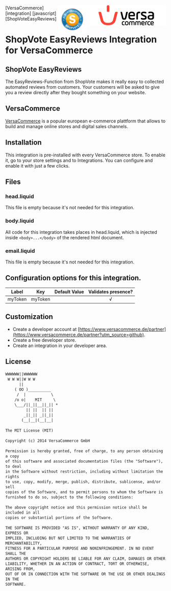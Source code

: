 [<img src="versacommerce.png" width="250px" align="right" alt="VersaCommerce.de">](https://www.versacommerce.de/?utm_source=github)
[<img src="shopvote.png" width="90px" align="right" alt="shopvote.de">](https://www.shopvote.de/?utm_source=www.versacommerce.de)

[VersaCommerce] [integration] [javascript] [ShopVoteEasyReviews]

# ShopVote EasyReviews Integration for VersaCommerce

## ShopVote EasyReviews
The EasyReviews-Function from ShopVote makes it really easy to collected automated reviews from customers. Your customers will be asked to give you a review directly after they bought something on your website.

## VersaCommerce

[VersaCommerce](https://www.versacommerce.de/?utm_source=github) is a popular european e-commerce plattform that allows to build and manage online stores and digital sales channels.

## Installation
This integration is pre-installed with every VersaCommerce store. To enable it, go to your store settings and to Integrations. You can configure and enable it with just a few clicks.

## Files

### head.liquid
This file is empty because it's not needed for this integration.

### body.liquid
All code for this integration takes places in head.liquid, which is injected inside ```<body>...</body>``` of the rendered html document.

### email.liquid
This file is empty because it's not needed for this integration.

## Configuration options for this integration.
| Label            | Key              | Default Value    | Validates presence? |
| ---------------- | ---------------- | ---------------- | :------------------:|
|      myToken     |     myToken      |                  |          √          |


##  Customization
* Create a developer account at [https://www.versacommerce.de/partner](https://www.versacommerce.de/partner?utm_source=github).
* Create a free developer store.
* Create an integration in your developer area.

## License

```
WWWWWW||WWWWWW
 W W W||W W W
      ||
    ( OO )__________
     /  |           \
    /o o|    MIT     \
    \___/||_||__||_|| *
         || ||  || ||
        _||_|| _||_||
       (__|__|(__|__|

The MIT License (MIT)

Copyright (c) 2014 VersaCommerce GmbH

Permission is hereby granted, free of charge, to any person obtaining a copy
of this software and associated documentation files (the "Software"), to deal
in the Software without restriction, including without limitation the rights
to use, copy, modify, merge, publish, distribute, sublicense, and/or sell
copies of the Software, and to permit persons to whom the Software is
furnished to do so, subject to the following conditions:

The above copyright notice and this permission notice shall be included in all
copies or substantial portions of the Software.

THE SOFTWARE IS PROVIDED "AS IS", WITHOUT WARRANTY OF ANY KIND, EXPRESS OR
IMPLIED, INCLUDING BUT NOT LIMITED TO THE WARRANTIES OF MERCHANTABILITY,
FITNESS FOR A PARTICULAR PURPOSE AND NONINFRINGEMENT. IN NO EVENT SHALL THE
AUTHORS OR COPYRIGHT HOLDERS BE LIABLE FOR ANY CLAIM, DAMAGES OR OTHER
LIABILITY, WHETHER IN AN ACTION OF CONTRACT, TORT OR OTHERWISE, ARISING FROM,
OUT OF OR IN CONNECTION WITH THE SOFTWARE OR THE USE OR OTHER DEALINGS IN THE
SOFTWARE.
```
